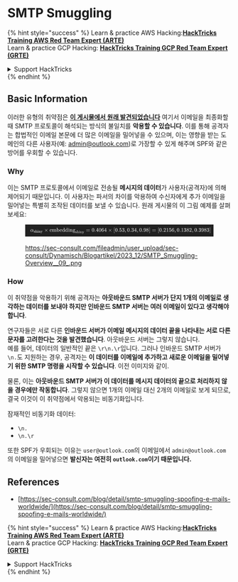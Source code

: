 # SMTP Smuggling

{% hint style="success" %}
Learn & practice AWS Hacking:<img src="../../.gitbook/assets/arte.png" alt="" data-size="line">[**HackTricks Training AWS Red Team Expert (ARTE)**](https://training.hacktricks.xyz/courses/arte)<img src="../../.gitbook/assets/arte.png" alt="" data-size="line">\
Learn & practice GCP Hacking: <img src="../../.gitbook/assets/grte.png" alt="" data-size="line">[**HackTricks Training GCP Red Team Expert (GRTE)**<img src="../../.gitbook/assets/grte.png" alt="" data-size="line">](https://training.hacktricks.xyz/courses/grte)

<details>

<summary>Support HackTricks</summary>

* Check the [**subscription plans**](https://github.com/sponsors/carlospolop)!
* **Join the** 💬 [**Discord group**](https://discord.gg/hRep4RUj7f) or the [**telegram group**](https://t.me/peass) or **follow** us on **Twitter** 🐦 [**@hacktricks\_live**](https://twitter.com/hacktricks\_live)**.**
* **Share hacking tricks by submitting PRs to the** [**HackTricks**](https://github.com/carlospolop/hacktricks) and [**HackTricks Cloud**](https://github.com/carlospolop/hacktricks-cloud) github repos.

</details>
{% endhint %}

## Basic Information

이러한 유형의 취약점은 [**이 게시물에서 원래 발견되었습니다**](https://sec-consult.com/blog/detail/smtp-smuggling-spoofing-e-mails-worldwide/) 여기서 이메일을 최종화할 때 SMTP 프로토콜이 해석되는 방식의 불일치를 **악용할 수 있습니다**. 이를 통해 공격자는 합법적인 이메일 본문에 더 많은 이메일을 밀어넣을 수 있으며, 이는 영향을 받는 도메인의 다른 사용자(예: admin@outlook.com)로 가장할 수 있게 해주며 SPF와 같은 방어를 우회할 수 있습니다.

### Why

이는 SMTP 프로토콜에서 이메일로 전송될 **메시지의 데이터**가 사용자(공격자)에 의해 제어되기 때문입니다. 이 사용자는 파서의 차이를 악용하여 수신자에게 추가 이메일을 밀어넣는 특별히 조작된 데이터를 보낼 수 있습니다. 원래 게시물의 이 그림 예제를 살펴보세요:

<figure><img src="../../.gitbook/assets/image (8) (1).png" alt=""><figcaption><p><a href="https://sec-consult.com/fileadmin/user_upload/sec-consult/Dynamisch/Blogartikel/2023_12/SMTP_Smuggling-Overview__09_.png">https://sec-consult.com/fileadmin/user_upload/sec-consult/Dynamisch/Blogartikel/2023_12/SMTP_Smuggling-Overview__09_.png</a></p></figcaption></figure>

### How

이 취약점을 악용하기 위해 공격자는 **아웃바운드 SMTP 서버가 단지 1개의 이메일로 생각하는 데이터를 보내야 하지만 인바운드 SMTP 서버는 여러 이메일이 있다고 생각해야 합니다**.

연구자들은 서로 다른 **인바운드 서버가 이메일 메시지의 데이터 끝을 나타내는 서로 다른 문자를 고려한다는 것을 발견했습니다**. 아웃바운드 서버는 그렇지 않습니다.\
예를 들어, 데이터의 일반적인 끝은 `\r\n.\r`입니다. 그러나 인바운드 SMTP 서버가 `\n.`도 지원하는 경우, 공격자는 **이 데이터를 이메일에 추가하고 새로운 이메일을 밀어넣기 위한 SMTP 명령을 시작할 수 있습니다**. 이전 이미지와 같이.

물론, 이는 **아웃바운드 SMTP 서버가 이 데이터를 메시지 데이터의 끝으로 처리하지 않을 경우에만 작동합니다**. 그렇지 않으면 1개의 이메일 대신 2개의 이메일로 보게 되므로, 결국 이것이 이 취약점에서 악용되는 비동기화입니다.

잠재적인 비동기화 데이터:

* `\n.`
* `\n.\r`

또한 SPF가 우회되는 이유는 `user@outlook.com`의 이메일에서 `admin@outlook.com`의 이메일을 밀어넣으면 **발신자는 여전히 `outlook.com`이기 때문입니다.**

## **References**

* [https://sec-consult.com/blog/detail/smtp-smuggling-spoofing-e-mails-worldwide/](https://sec-consult.com/blog/detail/smtp-smuggling-spoofing-e-mails-worldwide/)

{% hint style="success" %}
Learn & practice AWS Hacking:<img src="../../.gitbook/assets/arte.png" alt="" data-size="line">[**HackTricks Training AWS Red Team Expert (ARTE)**](https://training.hacktricks.xyz/courses/arte)<img src="../../.gitbook/assets/arte.png" alt="" data-size="line">\
Learn & practice GCP Hacking: <img src="../../.gitbook/assets/grte.png" alt="" data-size="line">[**HackTricks Training GCP Red Team Expert (GRTE)**<img src="../../.gitbook/assets/grte.png" alt="" data-size="line">](https://training.hacktricks.xyz/courses/grte)

<details>

<summary>Support HackTricks</summary>

* Check the [**subscription plans**](https://github.com/sponsors/carlospolop)!
* **Join the** 💬 [**Discord group**](https://discord.gg/hRep4RUj7f) or the [**telegram group**](https://t.me/peass) or **follow** us on **Twitter** 🐦 [**@hacktricks\_live**](https://twitter.com/hacktricks\_live)**.**
* **Share hacking tricks by submitting PRs to the** [**HackTricks**](https://github.com/carlospolop/hacktricks) and [**HackTricks Cloud**](https://github.com/carlospolop/hacktricks-cloud) github repos.

</details>
{% endhint %}
